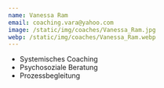 ```yaml
---
name: Vanessa Ram
email: coaching.vara@yahoo.com
image: /static/img/coaches/Vanessa_Ram.jpg
webp: /static/img/coaches/Vanessa_Ram.webp
---
```


<ul><li>Systemisches Coaching</li><li>Psychosoziale Beratung</li><li>Prozessbegleitung</li></ul>